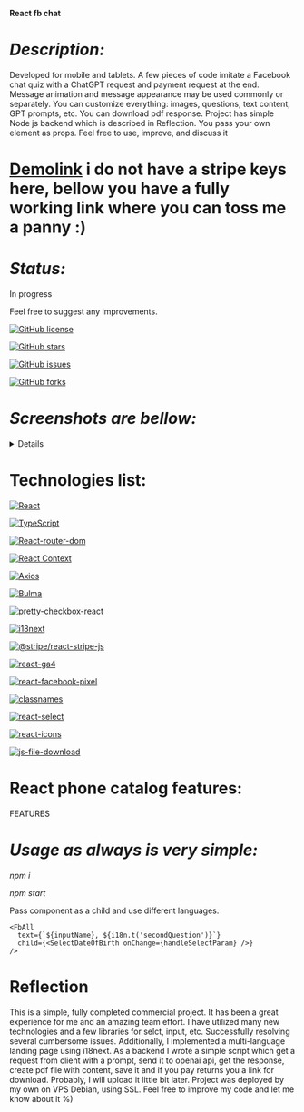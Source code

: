 **React fb chat**

# _Description:_

Developed for mobile and tablets. A few pieces of code imitate a Facebook chat quiz with a ChatGPT request and payment request at the end. Message animation and message appearance may be used commonly or separately. You can customize everything: images, questions, text content, GPT prompts, etc. You can download pdf response. Project has simple Node js backend which is described in Reflection. You pass your own element as props. Feel free to use, improve, and discuss it

# [Demolink](https://haduigon.github.io/test-repo-for-deploy/#/) i do not have a stripe keys here, bellow you have a fully working link where you can toss me a panny :)

# _Status:_

In progress

Feel free to suggest any improvements.

[![GitHub license](https://img.shields.io/github/license/haduigon/fb_horo_chat_landing)](https://github.com/haduigon/fb_horo_chat_landing/blob/master/LICENSE)

[![GitHub stars](https://img.shields.io/github/stars/haduigon/fb_horo_chat_landing)](https://github.com/haduigon/fb_horo_chat_landing/stargazers)

[![GitHub issues](https://img.shields.io/github/issues/haduigon/fb_horo_chat_landing)](https://github.com/haduigon/fb_horo_chat_landing/issues)

[![GitHub forks](https://img.shields.io/github/forks/haduigon/fb_horo_chat_landing)](https://github.com/haduigon/fb_horo_chat_landing/network)

# _Screenshots are bellow:_

<details>
<img width="1792" alt="Screenshot_FB_CHAT4" src="https://github.com/haduigon/fb_horo_chat_landing/assets/20277989/93d7e933-1aca-4042-8e63-c15ff333efbd">
<img width="1792" alt="Screenshot_FB_CHAT3" src="https://github.com/haduigon/fb_horo_chat_landing/assets/20277989/b724cab7-ae06-421a-a1a7-53125bdea1f4">
<img width="1792" alt="Screenshot_FB_CHAT2" src="https://github.com/haduigon/fb_horo_chat_landing/assets/20277989/d78d533e-354b-4ee9-a5fc-86c194af5da3">
<img width="1792" alt="Screenshot_FB_CHAT" src="https://github.com/haduigon/fb_horo_chat_landing/assets/20277989/7f2a9749-aa76-4814-85e9-c6c18a8273d8">
</details>

# Technologies list:

[![React](https://img.shields.io/badge/React-18.3.1-green)](https://react.dev/)

[![TypeScript](https://img.shields.io/badge/TypeScript-5.4.5-green)](https://www.typescriptlang.org/)

[![React-router-dom](https://img.shields.io/badge/React%20Router%20Dom-6.23.1-yellow)](https://reactrouter.com/en/main)

[![React Context](https://img.shields.io/badge/React%20Context-0.0.3-blue)](https://reactjs.org/docs/context.html)

[![Axios](https://img.shields.io/badge/Axios-18.3.1-orange)](https://axios.com)

[![Bulma](https://img.shields.io/badge/Bulma-0.9.4-lightgreen)](https://axios.com)

[![pretty-checkbox-react](https://img.shields.io/badge/Axios-18.3.1-orange)](https://axios.com)

[![i18next](https://img.shields.io/badge/Axios-18.3.1-orange)](https://axios.com)

[![@stripe/react-stripe-js](https://img.shields.io/badge/Axios-18.3.1-orange)](https://axios.com)

[![react-ga4](https://img.shields.io/badge/Axios-18.3.1-orange)](https://axios.com)

[![react-facebook-pixel](https://img.shields.io/badge/Axios-18.3.1-orange)](https://axios.com)

[![classnames](https://img.shields.io/badge/Axios-18.3.1-orange)](https://axios.com)

[![react-select](https://img.shields.io/badge/Axios-18.3.1-orange)](https://axios.com)

[![react-icons](https://img.shields.io/badge/Axios-18.3.1-orange)](https://axios.com)

[![js-file-download](https://img.shields.io/badge/Axios-18.3.1-orange)](https://axios.com)


# React phone catalog features:

FEATURES

# _Usage as always is very simple:_

_npm i_

_npm start_

Pass component as a child and use different languages.

    <FbAll
      text={`${inputName}, ${i18n.t('secondQuestion')}`}
      child={<SelectDateOfBirth onChange={handleSelectParam} />}
    />

# Reflection

This is a simple, fully completed commercial project. It has been a great experience for me and an amazing team effort. I have utilized many new technologies and a few libraries for selct, input, etc. Successfully resolving several cumbersome issues. Additionally, I implemented a multi-language landing page using i18next. As a backend I wrote a simple script which get a request from client with a prompt, send it to openai api, get the response, create pdf file with content, save it and if you pay returns you a link for download. Probably, I will upload it little bit later. Project was deployed by my own on VPS Debian, using SSL. Feel free to improve my code and let me know about it %)
